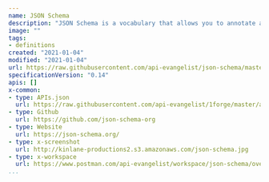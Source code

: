 ```yaml
---
name: JSON Schema
description: "JSON Schema is a vocabulary that allows you to annotate and validate JSON documents, allowing you to describe existing data formats, while providing clear human and machine readable documentation, as part of testing, and the validation of data being submitted. JSON Schema is used by both OpenAPI and AsyncAPI to define objects sent back and forth as part of API communication."
image: ""
tags:
- definitions
created: "2021-01-04"
modified: "2021-01-04"
url: https://raw.githubusercontent.com/api-evangelist/json-schema/master/apis.json
specificationVersion: "0.14"
apis: []
x-common:
- type: APIs.json
  url: https://raw.githubusercontent.com/api-evangelist/1forge/master/apis.json
- type: Github
  url: https://github.com/json-schema-org
- type: Website
  url: https://json-schema.org/
- type: x-screenshot
  url: http://kinlane-productions2.s3.amazonaws.com/json-schema.jpg
- type: x-workspace
  url: https://www.postman.com/api-evangelist/workspace/json-schema/overview
...
```

